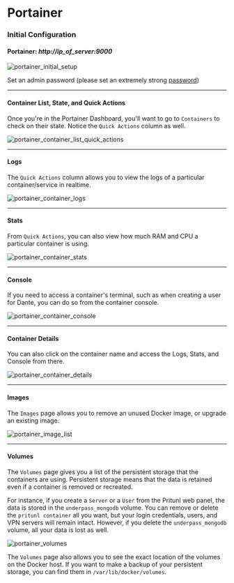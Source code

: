 # Portainer

### Initial Configuration

#### Portainer: _http://ip_of_server:9000_

![portainer_initial_setup](https://user-images.githubusercontent.com/9207205/93722499-d47a3b00-fbc9-11ea-8754-ddc698e6dd48.png)

Set an admin password (please set an extremely strong [password](https://www.lastpass.com/password-generator))

***

#### Container List, State, and Quick Actions

Once you're in the Portainer Dashboard, you'll want to go to `Containers` to check on their state. Notice the `Quick Actions` column as well.

![portainer_container_list_quick_actions](https://user-images.githubusercontent.com/9207205/94192321-5c6d8700-fee1-11ea-99c0-0a458c02997f.png)

***

#### Logs

The `Quick Actions` column allows you to view the logs of a particular container/service in realtime.

![portainer_container_logs](https://user-images.githubusercontent.com/9207205/94192701-e4539100-fee1-11ea-8d4f-dfe67e5fd19e.png)

***

#### Stats

From `Quick Actions`, you can also view how much RAM and CPU a particular container is using.

![portainer_container_stats](https://user-images.githubusercontent.com/9207205/94192912-2d0b4a00-fee2-11ea-81ba-66aa23627e86.png)

***

#### Console

If you need to access a container's terminal, such as when creating a user for Dante, you can do so from the container console.

![portainer_container_console](https://user-images.githubusercontent.com/9207205/94193478-fd107680-fee2-11ea-9bc2-08f4e6f50fe6.png)

***

#### Container Details

You can also click on the container name and access the Logs, Stats, and Console from there.

![portainer_container_details](https://user-images.githubusercontent.com/9207205/94193706-3fd24e80-fee3-11ea-81f6-cd3bcb58ba57.png)

***

#### Images
The `Images` page allows you to remove an unused Docker image, or upgrade an existing image.

![portainer_image_list](https://user-images.githubusercontent.com/9207205/94193941-93449c80-fee3-11ea-9cea-0a4fc06e8c46.png)

***

#### Volumes
The `Volumes` page gives you a list of the persistent storage that the containers are using. Persistent storage means that the data is retained even if a container is removed or recreated.

For instance, if you create a `Server` or a `User` from the Pritunl web panel, the data is stored in the `underpass_mongodb` volume. You can remove or delete the `pritunl container` all you want, but your login credentials, users, and VPN servers will remain intact. However, if you delete the `underpass_mongodb` volume, all your data is lost as well.

![portainer_volumes](https://user-images.githubusercontent.com/9207205/94195431-93459c00-fee5-11ea-9041-bd32333333b3.png)

The `Volumes` page also allows you to see the exact location of the volumes on the Docker host. If you want to make a backup of your persistent storage, you can find them in `/var/lib/docker/volumes`.